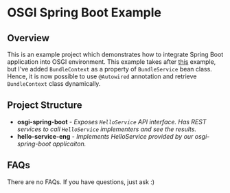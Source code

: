 # OSGI Spring Boot Example
## Overview
This is an example project which demonstrates how to integrate Spring Boot application into OSGI environment. 
This example takes after [this](https://github.com/dimmik/osgi-spring-boot-demo) example, but I've added ```BundleContext``` as a property of ```BundleService``` bean class. 
Hence, it is now possible to use ```@Autowired``` annotation and retrieve ```BundleContext``` class dynamically.
## Project Structure
* **osgi-spring-boot** - *Exposes ```HelloService``` API interface. Has REST services to call ```HelloService``` implementers and see the results.*
* **hello-service-eng** - *Implements HelloService provided by our osgi-spring-boot applicaiton.*
## FAQs 
There are no FAQs. If you have questions, just ask :) 